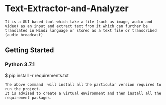 # Text-Extractor-and-Analyzer

    It is a GUI based tool which take a file (such as image, audio and video) as an input and extract text from it which can further be translated in Hindi language or stored as a text file or transcribed (audio broadcast)

## Getting Started

### Python 3.7.1

$ pip install -r requirements.txt  

    The above command  will install all the particular version required to run the project.  
    It is advised to create a virtual environment and then install all the requirement packages.
